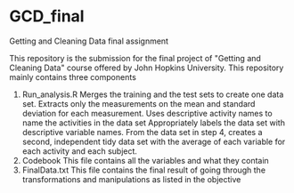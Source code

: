 # GCD_final
Getting and Cleaning Data final assignment

This repository is the submission for the final project of "Getting and Cleaning Data" course offered by John Hopkins University. This repository mainly contains three components
  1. Run_analysis.R
    Merges the training and the test sets to create one data set.
    Extracts only the measurements on the mean and standard deviation for each measurement.
    Uses descriptive activity names to name the activities in the data set
    Appropriately labels the data set with descriptive variable names.
    From the data set in step 4, creates a second, independent tidy data set with the average of each variable for each       activity and each subject.
  2. Codebook
    This file contains all the variables and what they contain
  3. FinalData.txt
    This file contains the final result of going through the transformations and manipulations as listed in the objective
    
    
      
